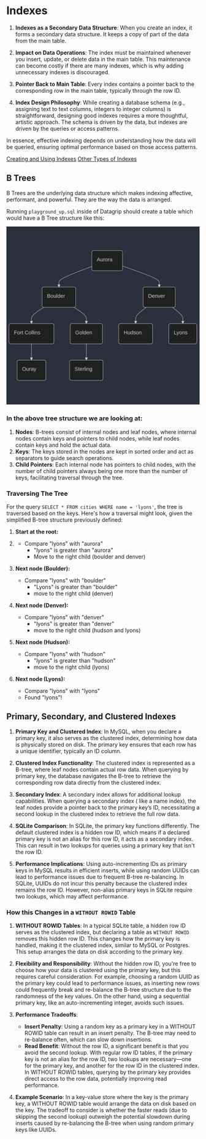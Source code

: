 # Indexes

1. **Indexes as a Secondary Data Structure**: When you create an index, it forms a secondary data structure. It keeps a
   copy of part of the data from the main table.

2. **Impact on Data Operations**: The index must be maintained whenever you insert, update, or delete data in the main
   table. This maintenance can become costly if there are many indexes, which is why adding unnecessary indexes is
   discouraged.

3. **Pointer Back to Main Table**: Every index contains a pointer back to the corresponding row in the main table,
   typically through the row ID.

4. **Index Design Philosophy**: While creating a database schema (e.g., assigning
   text to text columns, integers to integer columns) is straightforward, designing
   good indexes requires a more thoughtful, artistic approach. The schema is driven
   by the data, but indexes are driven by the queries or access patterns.

In essence, effective indexing depends on understanding how the data will be queried,
ensuring optimal performance based on those access patterns.

[Creating and Using Indexes](./Intro-to-Indexes)
[Other Types of Indexes](./Other-types-of-Indexes.md)

## B Trees

B Trees are the underlying data structure which makes indexing affective, performant, and powerful. They are
the way the data is arranged.

Running `playground_up.sql` inside of Datagrip should create a table which would have a B Tree structure like this:

![B Tree](../docs/assets/b-tree.png)

### In the above tree structure we are looking at:

1. **Nodes**: B-trees consist of internal nodes and leaf nodes, where internal nodes contain keys and pointers to child
   nodes,
   while leaf nodes contain keys and hold the actual data.
2. **Keys**: The keys stored in the nodes are kept in sorted order and act as separators to guide search operations.
3. **Child Pointers**: Each internal node has pointers to child nodes, with the number of child pointers always being one
   more than the number of keys, facilitating traversal through the tree.

### Traversing The Tree

For the query `SELECT * FROM cities WHERE name = 'lyons'`, the tree is traversed based on the keys. Here's
how a traversal might look, given the simplified B-tree structure previously defined:

1. **Start at the root:**
2. 
   - Compare "lyons" with "aurora"
      - "lyons" is greater than "aurora"
      - Move to the right child (boulder and denver)

2. **Next node (Boulder):**

   - Compare "lyons" with "boulder"
      - "Lyons" is greater than "boulder"
      - move to the right child (denver)

3. **Next node (Denver):**

   - Compare "lyons" with "denver"
      - "lyons" is greater than "denver"
      - move to the right child (hudson and lyons)

4. **Next node (Hudson):**

   - Compare "lyons" with "hudson"
      - "lyons" is greater than "hudson"
      - move to the right child (lyons)

5. **Next node (Lyons):**
   - Compare "lyons" with "lyons"
   - Found "lyons"!

## Primary, Secondary, and Clustered Indexes

1. **Primary Key and Clustered Index**: In MySQL, when you declare a primary key, it also serves as the clustered index,
   determining how data is physically stored on disk. The primary key ensures that each row has a unique identifier,
   typically an ID column.

2. **Clustered Index Functionality**: The clustered index is represented as a B-tree, where leaf nodes contain actual
   row data. When querying by primary key, the database navigates the B-tree to retrieve the corresponding row data
   directly from the clustered index.

3. **Secondary Index**: A secondary index allows for additional lookup capabilities. When querying a secondary index (
   like a name index), the leaf nodes provide a pointer back to the primary key’s ID, necessitating a second lookup in
   the clustered index to retrieve the full row data.

4. **SQLite Comparison**: In SQLite, the primary key functions differently. The default clustered index is a hidden row
   ID, which means if a declared primary key is not an alias for this row ID, it acts as a secondary index. This can
   result in two lookups for queries using a primary key that isn't the row ID.

5. **Performance Implications**: Using auto-incrementing IDs as primary keys in MySQL results in efficient inserts,
   while using random UUIDs can lead to performance issues due to frequent B-tree re-balancing. In SQLite, UUIDs do not
   incur this penalty because the clustered index remains the row ID. However, non-alias primary keys in SQLite require
   two lookups, which may affect performance.

### How this Changes in a `WITHOUT ROWID` Table

1. **WITHOUT ROWID Tables**: In a typical SQLite table, a hidden row ID serves as the clustered index, but declaring a
   table as `WITHOUT ROWID` removes this hidden row ID. This changes how the primary key is handled, making it the
   clustered index, similar to MySQL or Postgres. This setup arranges the data on disk according to the primary key.

2. **Flexibility and Responsibility**: Without the hidden row ID, you're free to choose how your data is clustered using
   the primary key, but this requires careful consideration. For example, choosing a random UUID as the primary key
   could lead to performance issues, as inserting new rows could frequently break and re-balance the B-tree structure due
   to the randomness of the key values. On the other hand, using a sequential primary key, like an auto-incrementing
   integer, avoids such issues.

3. **Performance Tradeoffs**:

   - **Insert Penalty**: Using a random key as a primary key in a WITHOUT ROWID table can result in an insert penalty.
     The B-tree may need to re-balance often, which can slow down insertions.
   - **Read Benefit**: Without the row ID, a significant benefit is that you avoid the second lookup. With regular row
     ID tables, if the primary key is not an alias for the row ID, two lookups are necessary—one for the primary key,
     and another for the row ID in the clustered index. In WITHOUT ROWID tables, querying by the primary key provides
     direct access to the row data, potentially improving read performance.

4. **Example Scenario**: In a key-value store where the key is the primary key, a WITHOUT ROWID table would arrange the
   data on disk based on the key. The tradeoff to consider is whether the faster reads (due to skipping the second
   lookup) outweigh the potential slowdown during inserts caused by re-balancing the B-tree when using random primary
   keys like UUIDs.
